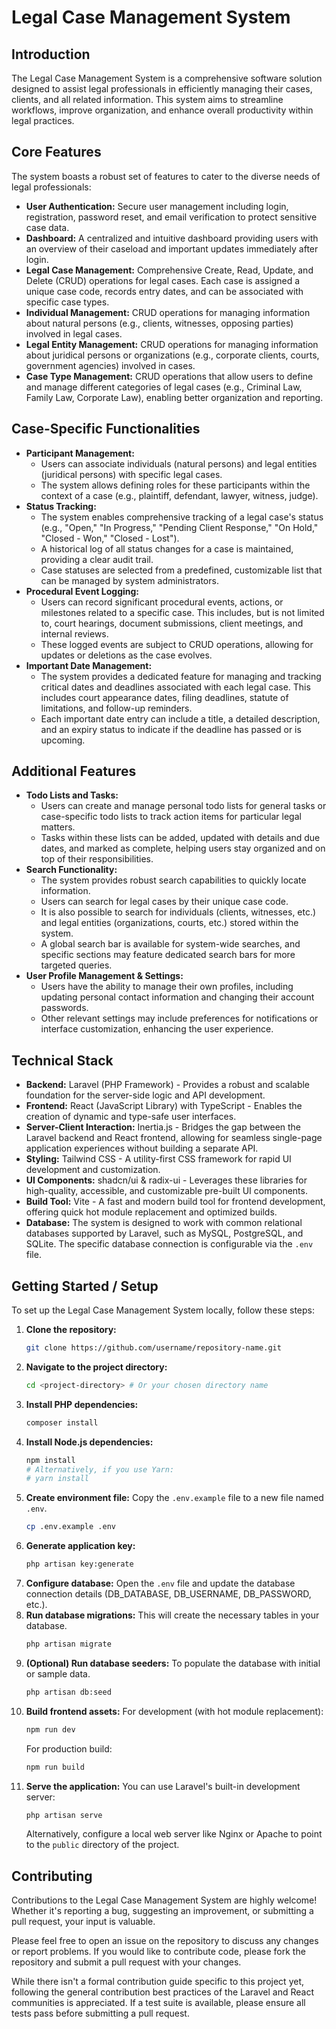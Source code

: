 # Legal Case Management System

## Introduction

The Legal Case Management System is a comprehensive software solution designed to assist legal professionals in efficiently managing their cases, clients, and all related information. This system aims to streamline workflows, improve organization, and enhance overall productivity within legal practices.

## Core Features

The system boasts a robust set of features to cater to the diverse needs of legal professionals:

*   **User Authentication:** Secure user management including login, registration, password reset, and email verification to protect sensitive case data.
*   **Dashboard:** A centralized and intuitive dashboard providing users with an overview of their caseload and important updates immediately after login.
*   **Legal Case Management:** Comprehensive Create, Read, Update, and Delete (CRUD) operations for legal cases. Each case is assigned a unique case code, records entry dates, and can be associated with specific case types.
*   **Individual Management:** CRUD operations for managing information about natural persons (e.g., clients, witnesses, opposing parties) involved in legal cases.
*   **Legal Entity Management:** CRUD operations for managing information about juridical persons or organizations (e.g., corporate clients, courts, government agencies) involved in cases.
*   **Case Type Management:** CRUD operations that allow users to define and manage different categories of legal cases (e.g., Criminal Law, Family Law, Corporate Law), enabling better organization and reporting.

## Case-Specific Functionalities

*   **Participant Management:**
    *   Users can associate individuals (natural persons) and legal entities (juridical persons) with specific legal cases.
    *   The system allows defining roles for these participants within the context of a case (e.g., plaintiff, defendant, lawyer, witness, judge).
*   **Status Tracking:**
    *   The system enables comprehensive tracking of a legal case's status (e.g., "Open," "In Progress," "Pending Client Response," "On Hold," "Closed - Won," "Closed - Lost").
    *   A historical log of all status changes for a case is maintained, providing a clear audit trail.
    *   Case statuses are selected from a predefined, customizable list that can be managed by system administrators.
*   **Procedural Event Logging:**
    *   Users can record significant procedural events, actions, or milestones related to a specific case. This includes, but is not limited to, court hearings, document submissions, client meetings, and internal reviews.
    *   These logged events are subject to CRUD operations, allowing for updates or deletions as the case evolves.
*   **Important Date Management:**
    *   The system provides a dedicated feature for managing and tracking critical dates and deadlines associated with each legal case. This includes court appearance dates, filing deadlines, statute of limitations, and follow-up reminders.
    *   Each important date entry can include a title, a detailed description, and an expiry status to indicate if the deadline has passed or is upcoming.

## Additional Features

*   **Todo Lists and Tasks:**
    *   Users can create and manage personal todo lists for general tasks or case-specific todo lists to track action items for particular legal matters.
    *   Tasks within these lists can be added, updated with details and due dates, and marked as complete, helping users stay organized and on top of their responsibilities.
*   **Search Functionality:**
    *   The system provides robust search capabilities to quickly locate information.
    *   Users can search for legal cases by their unique case code.
    *   It is also possible to search for individuals (clients, witnesses, etc.) and legal entities (organizations, courts, etc.) stored within the system.
    *   A global search bar is available for system-wide searches, and specific sections may feature dedicated search bars for more targeted queries.
*   **User Profile Management & Settings:**
    *   Users have the ability to manage their own profiles, including updating personal contact information and changing their account passwords.
    *   Other relevant settings may include preferences for notifications or interface customization, enhancing the user experience.

## Technical Stack

*   **Backend:** Laravel (PHP Framework) - Provides a robust and scalable foundation for the server-side logic and API development.
*   **Frontend:** React (JavaScript Library) with TypeScript - Enables the creation of dynamic and type-safe user interfaces.
*   **Server-Client Interaction:** Inertia.js - Bridges the gap between the Laravel backend and React frontend, allowing for seamless single-page application experiences without building a separate API.
*   **Styling:** Tailwind CSS - A utility-first CSS framework for rapid UI development and customization.
*   **UI Components:** shadcn/ui & radix-ui - Leverages these libraries for high-quality, accessible, and customizable pre-built UI components.
*   **Build Tool:** Vite - A fast and modern build tool for frontend development, offering quick hot module replacement and optimized builds.
*   **Database:** The system is designed to work with common relational databases supported by Laravel, such as MySQL, PostgreSQL, and SQLite. The specific database connection is configurable via the `.env` file.

## Getting Started / Setup

To set up the Legal Case Management System locally, follow these steps:

1.  **Clone the repository:**
    ```bash
    git clone https://github.com/username/repository-name.git
    ```
2.  **Navigate to the project directory:**
    ```bash
    cd <project-directory> # Or your chosen directory name
    ```
3.  **Install PHP dependencies:**
    ```bash
    composer install
    ```
4.  **Install Node.js dependencies:**
    ```bash
    npm install
    # Alternatively, if you use Yarn:
    # yarn install
    ```
5.  **Create environment file:** Copy the `.env.example` file to a new file named `.env`.
    ```bash
    cp .env.example .env
    ```
6.  **Generate application key:**
    ```bash
    php artisan key:generate
    ```
7.  **Configure database:** Open the `.env` file and update the database connection details (DB_DATABASE, DB_USERNAME, DB_PASSWORD, etc.).
8.  **Run database migrations:** This will create the necessary tables in your database.
    ```bash
    php artisan migrate
    ```
9.  **(Optional) Run database seeders:** To populate the database with initial or sample data.
    ```bash
    php artisan db:seed
    ```
10. **Build frontend assets:**
    For development (with hot module replacement):
    ```bash
    npm run dev
    ```
    For production build:
    ```bash
    npm run build
    ```
11. **Serve the application:**
    You can use Laravel's built-in development server:
    ```bash
    php artisan serve
    ```
    Alternatively, configure a local web server like Nginx or Apache to point to the `public` directory of the project.

## Contributing

Contributions to the Legal Case Management System are highly welcome! Whether it's reporting a bug, suggesting an improvement, or submitting a pull request, your input is valuable.

Please feel free to open an issue on the repository to discuss any changes or report problems. If you would like to contribute code, please fork the repository and submit a pull request with your changes.

While there isn't a formal contribution guide specific to this project yet, following the general contribution best practices of the Laravel and React communities is appreciated. If a test suite is available, please ensure all tests pass before submitting a pull request.

